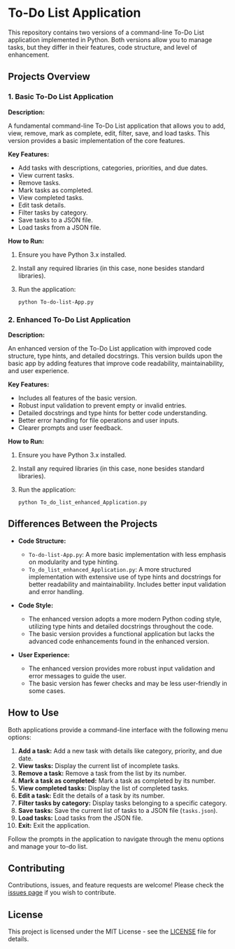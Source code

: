 # To-Do List Application

This repository contains two versions of a command-line To-Do List application implemented in Python. Both versions allow you to manage tasks, but they differ in their features, code structure, and level of enhancement.

## Projects Overview

### 1. Basic To-Do List Application

**Description:**

A fundamental command-line To-Do List application that allows you to add, view, remove, mark as complete, edit, filter, save, and load tasks. This version provides a basic implementation of the core features.

**Key Features:**

*   Add tasks with descriptions, categories, priorities, and due dates.
*   View current tasks.
*   Remove tasks.
*   Mark tasks as completed.
*   View completed tasks.
*   Edit task details.
*   Filter tasks by category.
*   Save tasks to a JSON file.
*   Load tasks from a JSON file.

**How to Run:**

1.  Ensure you have Python 3.x installed.
2.  Install any required libraries (in this case, none besides standard libraries).
3.  Run the application:

    ```
    python To-do-list-App.py
    ```

### 2. Enhanced To-Do List Application

**Description:**

An enhanced version of the To-Do List application with improved code structure, type hints, and detailed docstrings. This version builds upon the basic app by adding features that improve code readability, maintainability, and user experience.

**Key Features:**

*   Includes all features of the basic version.
*   Robust input validation to prevent empty or invalid entries.
*   Detailed docstrings and type hints for better code understanding.
*   Better error handling for file operations and user inputs.
*   Clearer prompts and user feedback.

**How to Run:**

1.  Ensure you have Python 3.x installed.
2.  Install any required libraries (in this case, none besides standard libraries).
3.  Run the application:

    ```
    python To_do_list_enhanced_Application.py
    ```

## Differences Between the Projects

*   **Code Structure:**
    *   `To-do-list-App.py`: A more basic implementation with less emphasis on modularity and type hinting.
    *   `To_do_list_enhanced_Application.py`: A more structured implementation with extensive use of type hints and docstrings for better readability and maintainability.  Includes better input validation and error handling.

*   **Code Style:**
    *   The enhanced version adopts a more modern Python coding style, utilizing type hints and detailed docstrings throughout the code.
    *   The basic version provides a functional application but lacks the advanced code enhancements found in the enhanced version.

*   **User Experience:**
    *   The enhanced version provides more robust input validation and error messages to guide the user.
    *   The basic version has fewer checks and may be less user-friendly in some cases.

## How to Use

Both applications provide a command-line interface with the following menu options:

1.  **Add a task:** Add a new task with details like category, priority, and due date.
2.  **View tasks:** Display the current list of incomplete tasks.
3.  **Remove a task:** Remove a task from the list by its number.
4.  **Mark a task as completed:** Mark a task as completed by its number.
5.  **View completed tasks:** Display the list of completed tasks.
6.  **Edit a task:** Edit the details of a task by its number.
7.  **Filter tasks by category:** Display tasks belonging to a specific category.
8.  **Save tasks:** Save the current list of tasks to a JSON file (`tasks.json`).
9.  **Load tasks:** Load tasks from the JSON file.
10. **Exit:** Exit the application.

Follow the prompts in the application to navigate through the menu options and manage your to-do list.

## Contributing

Contributions, issues, and feature requests are welcome! Please check the [issues page](#) if you wish to contribute.

## License

This project is licensed under the MIT License - see the [LICENSE](LICENSE) file for details.
